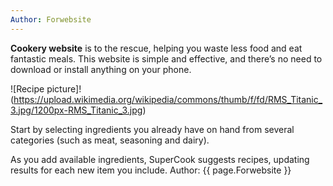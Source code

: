 ```yaml
---
Author: Forwebsite
---
```

**Cookery website** is to the rescue, helping you waste less food and eat fantastic meals. This website is simple and effective, and there’s no need to download or install anything on your phone.

![Recipe picture]!(https://upload.wikimedia.org/wikipedia/commons/thumb/f/fd/RMS_Titanic_3.jpg/1200px-RMS_Titanic_3.jpg)


Start by selecting ingredients you already have on hand from several categories (such as meat, seasoning and dairy).

As you add available ingredients, SuperCook suggests recipes, updating results for each new item you include.
Author: {{ page.Forwebsite }}
